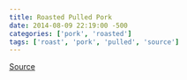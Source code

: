 ```yaml
---
title: Roasted Pulled Pork
date: 2014-08-09 22:19:00 -500
categories: ['pork', 'roasted']
tags: ['roast', 'pork', 'pulled', 'source']
---
```


[Source](http://eatketo.com/pulled-pork)

